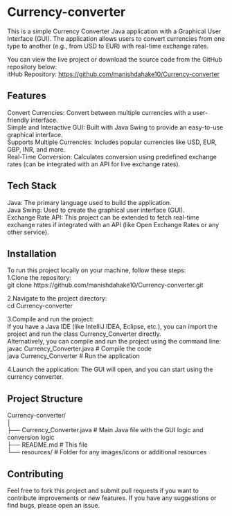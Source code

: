 # Currency-converter
This is a simple Currency Converter Java application with a Graphical User Interface (GUI). The application allows users to convert currencies from one type to another (e.g., from USD to EUR) with real-time exchange rates.

You can view the live project or download the source code from the GitHub repository below:<br>
itHub Repository: https://github.com/manishdahake10/Currency-converter

<h2>Features</h2>
Convert Currencies: Convert between multiple currencies with a user-friendly interface.<br>
Simple and Interactive GUI: Built with Java Swing to provide an easy-to-use graphical interface.<br>
Supports Multiple Currencies: Includes popular currencies like USD, EUR, GBP, INR, and more.<br>
Real-Time Conversion: Calculates conversion using predefined exchange rates (can be integrated with an API for live exchange rates).<br>

<h2>Tech Stack</h2>
Java: The primary language used to build the application.<br>
Java Swing: Used to create the graphical user interface (GUI).<br>
Exchange Rate API: This project can be extended to fetch real-time exchange rates if integrated with an API (like Open Exchange Rates or any other service).<br>

<h2>Installation</h2>
To run this project locally on your machine, follow these steps:<br>
1.Clone the repository:<br>
    git clone https://github.com/manishdahake10/Currency-converter.git<br>

2.Navigate to the project directory:<br>
    cd Currency-converter<br>

3.Compile and run the project:<br>
If you have a Java IDE (like IntelliJ IDEA, Eclipse, etc.), you can import the project and run the class Currency_Converter directly.<br>
Alternatively, you can compile and run the project using the command line:<br>
    javac Currency_Converter.java    # Compile the code<br>
    java Currency_Converter          # Run the application<br>

4.Launch the application: The GUI will open, and you can start using the currency converter.<br>

<h2>Project Structure</h2>
Currency-converter/<br>
│<br>
├── Currency_Converter.java      # Main Java file with the GUI logic and conversion logic<br>
├── README.md                   # This file<br>
└── resources/                  # Folder for any images/icons or additional resources<br>

<h2>Contributing</h2>
Feel free to fork this project and submit pull requests if you want to contribute improvements or new features. If you have any suggestions or find bugs, please open an issue.



